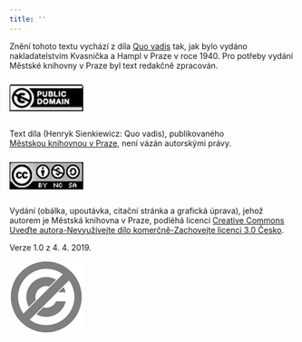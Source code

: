```yaml
---
title: ''
---
```


Znění tohoto textu vychází z díla [Quo vadis](https://aleph.nkp.cz/F/?func=direct&doc_number=001664546&local_base=CNB) tak, jak bylo vydáno nakladatelstvím Kvasnička a Hampl v Praze v roce 1940. Pro potřeby vydání Městské knihovny v Praze byl text redakčně zpracován.

[![image003.jpg](./resources/image003_fmt.jpeg)](https://creativecommons.org/publicdomain/mark/1.0/deed.cs)

Text díla (Henryk Sienkiewicz: Quo vadis), publikovaného [Městskou knihovnou v Praze](https://www.mlp.cz/cz/), není vázán autorskými právy.

[![image001.jpg](./resources/image001_fmt.jpeg)](https://creativecommons.org/licenses/by-nc-sa/3.0/cz/)

Vydání (obálka, upoutávka, citační stránka a grafická úprava), jehož autorem je Městská knihovna v Praze, podléhá licenci [Creative Commons Uveďte autora-Nevyužívejte dílo komerčně-Zachovejte licenci 3.0 Česko](https://creativecommons.org/licenses/by-nc-sa/3.0/cz/).

Verze 1.0 z 4. 4. 2019.

  

  

![image004.jpg](./resources/image004_fmt.jpeg)
